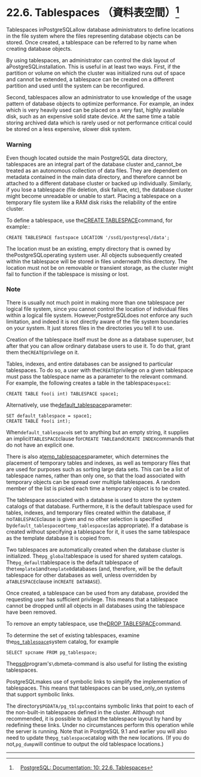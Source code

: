 # 22.6. Tablespaces （資料表空間）[^1]

Tablespaces inPostgreSQLallow database administrators to define locations in the file system where the files representing database objects can be stored. Once created, a tablespace can be referred to by name when creating database objects.

By using tablespaces, an administrator can control the disk layout of aPostgreSQLinstallation. This is useful in at least two ways. First, if the partition or volume on which the cluster was initialized runs out of space and cannot be extended, a tablespace can be created on a different partition and used until the system can be reconfigured.

Second, tablespaces allow an administrator to use knowledge of the usage pattern of database objects to optimize performance. For example, an index which is very heavily used can be placed on a very fast, highly available disk, such as an expensive solid state device. At the same time a table storing archived data which is rarely used or not performance critical could be stored on a less expensive, slower disk system.

### Warning

Even though located outside the main PostgreSQL data directory, tablespaces are an integral part of the database cluster and_cannot_be treated as an autonomous collection of data files. They are dependent on metadata contained in the main data directory, and therefore cannot be attached to a different database cluster or backed up individually. Similarly, if you lose a tablespace \(file deletion, disk failure, etc\), the database cluster might become unreadable or unable to start. Placing a tablespace on a temporary file system like a RAM disk risks the reliability of the entire cluster.

To define a tablespace, use the[CREATE TABLESPACE](https://www.postgresql.org/docs/10/static/sql-createtablespace.html)command, for example::

```
CREATE TABLESPACE fastspace LOCATION '/ssd1/postgresql/data';

```

The location must be an existing, empty directory that is owned by thePostgreSQLoperating system user. All objects subsequently created within the tablespace will be stored in files underneath this directory. The location must not be on removable or transient storage, as the cluster might fail to function if the tablespace is missing or lost.

### Note

There is usually not much point in making more than one tablespace per logical file system, since you cannot control the location of individual files within a logical file system. However,PostgreSQLdoes not enforce any such limitation, and indeed it is not directly aware of the file system boundaries on your system. It just stores files in the directories you tell it to use.

Creation of the tablespace itself must be done as a database superuser, but after that you can allow ordinary database users to use it. To do that, grant them the`CREATE`privilege on it.

Tables, indexes, and entire databases can be assigned to particular tablespaces. To do so, a user with the`CREATE`privilege on a given tablespace must pass the tablespace name as a parameter to the relevant command. For example, the following creates a table in the tablespace`space1`:

```
CREATE TABLE foo(i int) TABLESPACE space1;

```

Alternatively, use the[default\_tablespace](https://www.postgresql.org/docs/10/static/runtime-config-client.html#GUC-DEFAULT-TABLESPACE)parameter:

```
SET default_tablespace = space1;
CREATE TABLE foo(i int);

```

When`default_tablespace`is set to anything but an empty string, it supplies an implicit`TABLESPACE`clause for`CREATE TABLE`and`CREATE INDEX`commands that do not have an explicit one.

There is also a[temp\_tablespaces](https://www.postgresql.org/docs/10/static/runtime-config-client.html#GUC-TEMP-TABLESPACES)parameter, which determines the placement of temporary tables and indexes, as well as temporary files that are used for purposes such as sorting large data sets. This can be a list of tablespace names, rather than only one, so that the load associated with temporary objects can be spread over multiple tablespaces. A random member of the list is picked each time a temporary object is to be created.

The tablespace associated with a database is used to store the system catalogs of that database. Furthermore, it is the default tablespace used for tables, indexes, and temporary files created within the database, if no`TABLESPACE`clause is given and no other selection is specified by`default_tablespace`or`temp_tablespaces`\(as appropriate\). If a database is created without specifying a tablespace for it, it uses the same tablespace as the template database it is copied from.

Two tablespaces are automatically created when the database cluster is initialized. The`pg_global`tablespace is used for shared system catalogs. The`pg_default`tablespace is the default tablespace of the`template1`and`template0`databases \(and, therefore, will be the default tablespace for other databases as well, unless overridden by a`TABLESPACE`clause in`CREATE DATABASE`\).

Once created, a tablespace can be used from any database, provided the requesting user has sufficient privilege. This means that a tablespace cannot be dropped until all objects in all databases using the tablespace have been removed.

To remove an empty tablespace, use the[DROP TABLESPACE](https://www.postgresql.org/docs/10/static/sql-droptablespace.html)command.

To determine the set of existing tablespaces, examine the[`pg_tablespace`](https://www.postgresql.org/docs/10/static/catalog-pg-tablespace.html)system catalog, for example

```
SELECT spcname FROM pg_tablespace;

```

The[psql](https://www.postgresql.org/docs/10/static/app-psql.html)program's`\db`meta-command is also useful for listing the existing tablespaces.

PostgreSQLmakes use of symbolic links to simplify the implementation of tablespaces. This means that tablespaces can be used_only_on systems that support symbolic links.

The directory`$PGDATA/pg_tblspc`contains symbolic links that point to each of the non-built-in tablespaces defined in the cluster. Although not recommended, it is possible to adjust the tablespace layout by hand by redefining these links. Under no circumstances perform this operation while the server is running. Note that in PostgreSQL 9.1 and earlier you will also need to update the`pg_tablespace`catalog with the new locations. \(If you do not,`pg_dump`will continue to output the old tablespace locations.\)

---



[^1]: 　[PostgreSQL: Documentation: 10: 22.6. Tablespaces](https://www.postgresql.org/docs/10/static/manage-ag-tablespaces.html)

